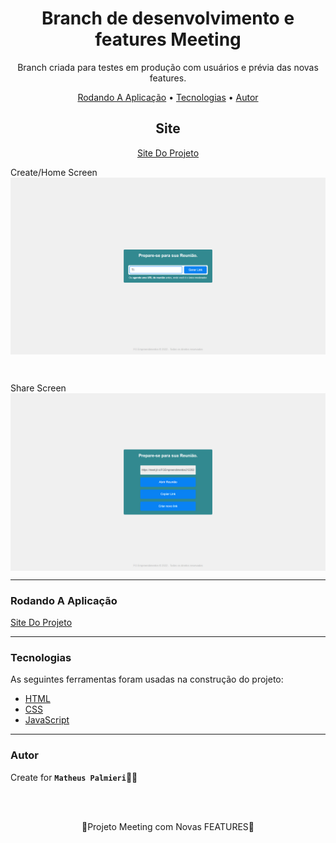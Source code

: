 <!-- Título -->

<h1 align="center">Branch de desenvolvimento e features Meeting</h1>

<!-- Descrição -->

<p align="center">Branch criada para testes em produção com usuários e prévia das novas features.</p>

<!-- Súmario -->

<p align="center">
 <a href="#rodando-a-aplicação">Rodando A Aplicação</a> •
 <a href="#tecnologias">Tecnologias</a> •
 <a href="#autor">Autor</a>
</p>

<!-- Site -->

<h2 align="center">Site</h2>

<p align="center">
 <a href="https://matheuspalmieri.github.io/Meeting/">Site Do Projeto</a>
</p>

Create/Home Screen
<img src="image/create.png" width="1280px" align="center">

<br/>

Share Screen
<img src="image/share.png" width="1280px" align="center">

---

### Rodando A Aplicação

<a href="https://matheuspalmieri.github.io/Meeting/">Site Do Projeto</a>

---

### Tecnologias

As seguintes ferramentas foram usadas na construção do projeto:

- [HTML](https://html.com/)
- [CSS](https://html.com/css/)
- [JavaScript](https://javascript.com/)

---

### Autor

Create for <b>`Matheus Palmieri`</b>👨‍💻

<br>
<br>

<p align="center">🎉Projeto Meeting com Novas FEATURES🚀</p>

